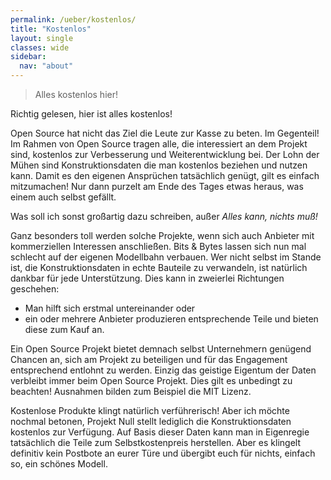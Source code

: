 ```yaml
---
permalink: /ueber/kostenlos/
title: "Kostenlos"
layout: single
classes: wide
sidebar:
  nav: "about"
---
```

> Alles kostenlos hier! 

Richtig gelesen, hier ist alles kostenlos! 

Open Source hat nicht das Ziel die Leute zur Kasse zu beten. Im Gegenteil! Im Rahmen von Open Source tragen alle, die interessiert an dem Projekt sind, kostenlos zur Verbesserung und Weiterentwicklung bei. Der Lohn der Mühen sind Konstruktionsdaten die man kostenlos beziehen und nutzen kann. Damit es den eigenen Ansprüchen tatsächlich genügt, gilt es einfach mitzumachen! Nur dann purzelt am Ende des Tages etwas heraus, was einem auch selbst gefällt.

Was soll ich sonst großartig dazu schreiben, außer *Alles kann, nichts muß!*

Ganz besonders toll werden solche Projekte, wenn sich auch Anbieter mit kommerziellen Interessen anschließen. Bits & Bytes lassen sich nun mal schlecht auf der eigenen Modellbahn verbauen. Wer nicht selbst im Stande ist, die Konstruktionsdaten in echte Bauteile zu verwandeln, ist natürlich dankbar für jede Unterstützung. Dies kann in zweierlei Richtungen geschehen: 
- Man hilft sich erstmal untereinander oder
- ein oder mehrere Anbieter produzieren entsprechende Teile und bieten diese zum Kauf an.

Ein Open Source Projekt bietet demnach selbst Unternehmern genügend Chancen an, sich am Projekt zu beteiligen und für das Engagement entsprechend entlohnt zu werden. Einzig das geistige Eigentum der Daten verbleibt immer beim Open Source Projekt. Dies gilt es unbedingt zu beachten! Ausnahmen bilden zum Beispiel die MIT Lizenz. 

Kostenlose Produkte klingt natürlich verführerisch! Aber ich möchte nochmal betonen, Projekt Null stellt lediglich die Konstruktionsdaten kostenlos zur Verfügung. Auf Basis dieser Daten kann man in Eigenregie tatsächlich die Teile zum Selbstkostenpreis herstellen. Aber es klingelt definitiv kein Postbote an eurer Türe und übergibt euch für nichts, einfach so, ein schönes Modell.
